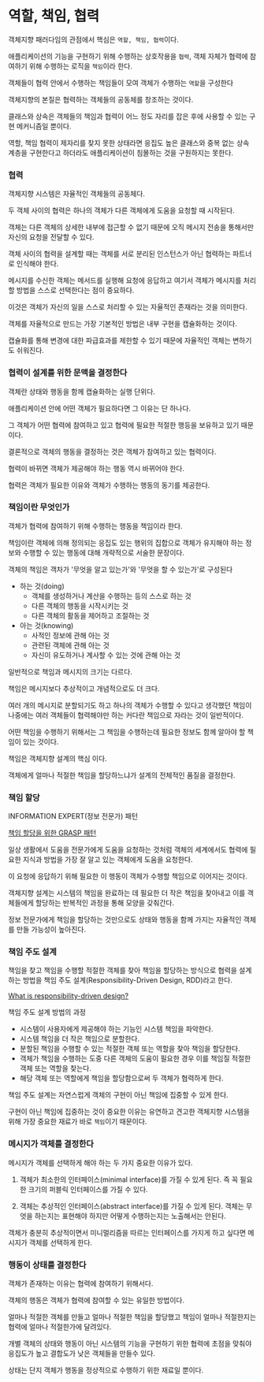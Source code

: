 # 역할, 책임, 협력

객체지향 패러다임의 관점에서 핵심은 `역할, 책임, 협력`이다.

애플리케이션의 기능을 구현하기 위해 수행하는 상호작용을 `협력`, 객체 자체가 협력에 참여하기 위해 수행하는 로직을 `책임`이라 한다.

객체들이 협력 안에서 수행하는 책임들이 모여 객체가 수행하는 `역할`을 구성한다

객체지향의 본질은 협력하는 객체들의 공동체를 창조하는 것이다.

클래스와 상속은 객체들의 책임과 협력이 어느 정도 자리를 잡은 후에 사용할 수 있는 구현 메커니즘일 뿐이다.

역할, 책임 협력이 제자리를 찾지 못한 상태라면 응집도 높은 클래스와 중복 없는 상속 계층을 구현한다고 하더라도 애플리케이션이 침몰하는 것을 구원하지는 못한다.

### 협력

객체지향 시스템은 자율적인 객체들의 공동체다.

두 객체 사이의 협력은 하나의 객체가 다른 객체에게 도움을 요청할 때 시작된다.

객체는 다른 객체의 상세한 내부에 접근할 수 없기 때문에 오직 메시지 전송을 통해서만 자신의 요청을 전달할 수 있다.

객체 사이의 협력을 설계할 때는 객체를 서로 분리된 인스턴스가 아닌 협력하는 파트너로 인식해야 한다.

메시지를 수신한 객체는 메서드를 실행해 요청에 응답하고 여기서 객체가 메시지를 처리할 방법을 스스로 선택한다는 점이 중요하다.

이것은 객체가 자신의 일을 스스로 처리할 수 있는 자율적인 존재라는 것을 의미한다.

객체를 자율적으로 만드는 가장 기본적인 방법은 내부 구현을 캡슐화하는 것이다.

캡슐화를 통해 변경에 대한 파급효과를 제한할 수 있기 때문에 자율적인 객체는 변하기도 쉬워진다.

### 협력이 설계를 위한 문맥을 결정한다

객체란 상태와 행동을 함께 캡슐화하는 실행 단위다.

애플리케이션 안에 어떤 객체가 필요하다면 그 이유는 단 하나다.

그 객체가 어떤 협력에 참여하고 있고 협력에 필요한 적절한 행등을 보유하고 있기 때문이다.

결론적으로 객체의 행동을 결정하는 것은 객체가 참여하고 있는 협력이다.

협력이 바뀌면 객체가 제공해야 하는 행동 역시 바뀌어야 한다.

협력은 객체가 필요한 이유와 객체가 수행하는 행동의 동기를 제공한다.

### 책임이란 무엇인가

객체가 협력에 참여하기 위해 수행하는 행동을 책임이라 한다.

책임이란 객체에 의해 정의되는 응집도 있는 행위의 집합으로 객체가 유지해야 하는 정보와 수행할 수 있는 행동에 대해 개략적으로 서술한 문장이다.

객체의 책임은 객차가 '무엇을 알고 있는가'와 '무엇을 할 수 있는가'로 구성된다

- 하는 것(doing)
    - 객체를 생성하거나 계산을 수행하는 등의 스스로 하는 것
    - 다른 객체의 행동을 시작시키는 것
    - 다른 객체의 활동을 제어하고 조절하는 것
- 아는 것(knowing)
    - 사적인 정보에 관해 아는 것
    - 관련된 객체에 관해 아는 것
    - 자신이 유도하거나 계사할 수 있는 것에 관해 아는 것
    
일반적으로 책임과 메시지의 크기는 다르다.

책임은 메시지보다 추상적이고 개념적으로도 더 크다.

여러 개의 메시지로 분할되기도 하고 하나의 객체가 수행할 수 있다고 생각했던 책임이 나중에는 여러 객체들이 협력해야만 하는 커다란 책임으로 자라는 것이 일반적이다.

어떤 책임을 수행하기 위해서는 그 책임을 수행하는데 필요한 정보도 함께 알아야 할 책임이 있는 것이다.

책임은 객체지향 설계의 핵심 이다.

객체에게 얼마나 적절한 책임을 할당하느냐가 설계의 전체적인 품질을 결정한다.

### 책임 할당

INFORMATION EXPERT(정보 전문가) 패턴

[책임 할당을 위한 GRASP 패턴](https://seokrae.gitbook.io/sr/book/object/_3)

일상 생활에서 도움을 전문가에게 도움을 요청하는 것처럼 객체의 세계에서도 협력에 필요한 지식과 방법을 가장 잘 알고 있는 객체에게 도움을 요청한다.

이 요청에 응답하기 위해 필요한 이 행동이 객체가 수행할 책임으로 이어지는 것이다.

객체지향 설계는 시스템의 책임을 완료하는 데 필요한 더 작은 책임을 찾아내고 이를 객체들에게 할당하는 반복적인 과정을 통해 모양을 갖춰간다.

정보 전문가에게 책임을 할당하는 것만으로도 상태와 행동을 함께 가지는 자율적인 객체를 만들 가능성이 높아진다.

### 책임 주도 설계

책임을 찾고 책임을 수행할 적절한 객체를 찾아 책임을 할당하는 방식으로 협력을 설계하는 방법을 책임 주도 설계(Responsibility-Driven Design, RDD)라고 한다.

[What is responsibility-driven design?](https://stackoverflow.com/questions/59594361/what-is-responsibility-driven-design)

책임 주도 설계 방법의 과정
- 시스템이 사용자에게 제공해야 하는 기능인 시스템 책임을 파악한다.
- 시스템 책임을 더 작은 책임으로 분할한다.
- 분할된 책임을 수행할 수 있는 적절한 객체 또는 역할을 찾아 책임을 할당한다.
- 객체가 책임을 수행하는 도중 다른 객체의 도움이 필요한 경우 이를 책임질 적절한 객체 또는 역할을 찾는다.
- 해당 객체 또는 역할에게 책임을 할당함으로써 두 객체가 협력하게 한다.

책임 주도 설계는 자연스럽게 객체의 구현이 아닌 책임에 집중할 수 있게 한다.

구현이 아닌 책임에 집중하는 것이 중요한 이유는 유연하고 견고한 객체지향 시스템을 위해 가장 중요한 재료가 바로 `책임`이기 때문이다.

### 메시지가 객체를 결정한다

메시지가 객체를 선택하게 해야 하는 두 가지 중요한 이유가 있다.

1. 객체가 최소한의 인터페이스(minimal interface)를 가질 수 있게 된다. 즉 꼭 필요한 크기의 퍼블릭 인터페이스를 가질 수 있다.

2. 객체는 추상적인 인터페이스(abstract interface)를 가질 수 있게 된다. 객체는 무엇을 하는지는 표현해야 하지만 어떻게 수행하는지는 노출해서는 안된다.

객체가 충분히 추상적이면서 미니멀리즘을 따르는 인터페이스를 가지게 하고 싶다면 메시지가 객체를 선택하게 한다.

### 행동이 상태를 결정한다

객체가 존재하는 이유는 협력에 참여하기 위해서다.

객체의 행동은 객체가 협력에 참여할 수 있는 유일한 방법이다.

얼마나 적절한 객체를 만들고 얼마나 적절한 책임을 할당했고 책임이 얼마나 적절한지는 협력에 얼마나 적절한가에 달려있다.

개별 객체의 상태와 행동이 아닌 시스템의 기능을 구현하기 위한 협력에 초점을 맞춰야 응집도가 높고 결합도가 낮은 객체들을 만들수 있다.

상태는 단지 객체가 행동을 정상적으로 수행하기 위한 재료일 뿐이다.
